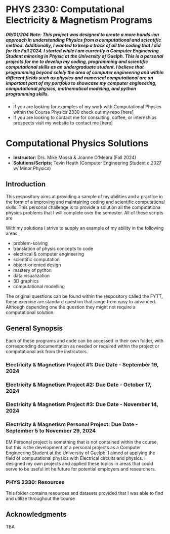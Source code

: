 # PHYS 2330: Computational Electricity & Magnetism Programs 


##### 09/01/204 Note: This project was designed to create a more hands-ion approach in understanding Physics from a computational and scientific method. Additionally, I wanted to keep a track of all the coding that I did for the Fall 2024. I  started while I am currently a Computer Engineering Student minoring in Physic at the University of Guelph. This is a personal projects for me to develop my coding, programming and scientific computational skills as an undergraduate student. I believe that programming beyond solely the area of computer engineering and within different fields such as physics and numerical computational are an important part of my portfolio to showcase my computer engineering, computational physics, mathematical modeling, and python programming skills.


- If you are looking for examples of my work with Computational Physics within the Course Physics 2330 check out my repo [here]
- If you are looking to contact me for consulting, coffee, or internships prospects visit my website to contact me [here]


# Computational Physics Solutions
-  **Instructor:** Drs. Mike Mossa & Joanne  O'Meara (Fall 2024)
-  **Solutions/Scripts:** Tevin Heath (Computer Engineering Student c.2027 w/ Minor Physics)


## Introduction

This respository aims at providing a sample of my abilities and a practice in the form of a improving and maintaining coding and scientific computational skills. This personal challenge is to provide a solution all the computationa physics problems that I will complete over the semester. All of these scripts are 

With my solutions I strive to supply an example of my ability in the following areas:

- problem-solving 
- translation of physis concepts to code
- electrical & computer engineering
- scientific computation
- object-oriented design
- mastery of python 
- data visualization
- 3D graphics
- computational modelling

The original questions can be found within the respository called the FYTT, these exercise are standard question that range from easy to advanced. Although depending one the question they might not require a computational solution.

## General Synopsis


Each of these programs and code can be accessed in their own folder, with corresponding documentation as needed or required within the project or computational ask from the instrcutors.


### Electricity & Magnetism Project #1: Due Date - September 19, 2024

### Electricity & Magnetism Project #2: Due Date - October 17, 2024

### Electricity & Magnetism Project #3: Due Date - November 14, 2024

### Electricity & Magnetism Personal Project: Due Date - September 5 to November 29, 2024
EM Personal project is something that is not contained within the course, but this is the development of a personal projects as a Computer Engineering Student at the University of Guelph. I aimed at applying the field of computational physics with Electrical circuits and physics. I designed my own projects and applied these topics in areas that could serve to be useful int he future for potential employers and researchers.


### PHYS 2330: Resources
This folder contains resources and datasets provided that I was able to find and utilize throughout the course

## Acknowledgments

TBA
